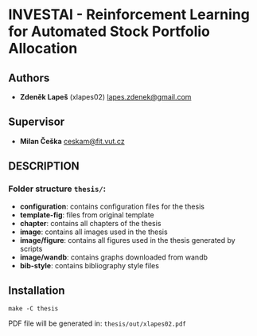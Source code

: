 # INVESTAI - Reinforcement Learning for Automated Stock Portfolio Allocation

## Authors

- **Zdeněk Lapeš** (xlapes02) <lapes.zdenek@gmail.com>

## Supervisor

- **Milan Češka** <ceskam@fit.vut.cz>

## DESCRIPTION

### Folder structure `thesis/`:

- **configuration**: contains configuration files for the thesis
- **template-fig**: files from original template
- **chapter**: contains all chapters of the thesis
- **image**: contains all images used in the thesis
- **image/figure**: contains all figures used in the thesis generated by scripts
- **image/wandb**: contains graphs downloaded from wandb
- **bib-style**: contains bibliography style files

## Installation

```shell
make -C thesis
```

PDF file will be generated in: `thesis/out/xlapes02.pdf`
